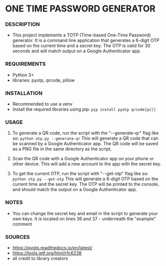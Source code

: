 # ONE TIME PASSWORD GENERATOR

### DESCRIPTION 
 - This project implements a TOTP (Time-based One-Time Password) generator. It is a command line application that generates a 6-digit OTP based on the current time and a secret key. The OTP is valid for 30 seconds and will match output on a Google Authenticator app.

### REQUIREMENTS 
- Python 3+
- libraries: pyotp, qrcode, pillow

### INSTALLATION 
- Recommended to use a venv
- Install the required libraries using pip: `pip install pyotp qrcode[pil]`

### USAGE 
1. To generate a QR code, run the script with the "--generate-qr" flag like so:
       `python otp.py --generate-qr`
       This will generate a QR code that can be scanned by a Google Authenticator app. The QR code will be saved as a PNG file in the same directory as the script.

2. Scan the QR code with a Google Authenticator app on your phone or other device. This will add a new account to the app with the secret key.

3. To get the current OTP, run the script with "--get-otp" flag like so:
       `python otp.py --get-otp`
       This will generate a 6-digit OTP based on the current time and the secret key. The OTP will be printed to the console, and should match the output on a Google Authenticator app.

### NOTES 
- You can change the secret key and email in the script to generate your own keys. It is located on lines 36 and 37 - underneath the "example" comment

### SOURCES 
- https://pyotp.readthedocs.io/en/latest/
- https://tools.ietf.org/html/rfc6238
- all credit to library creators
